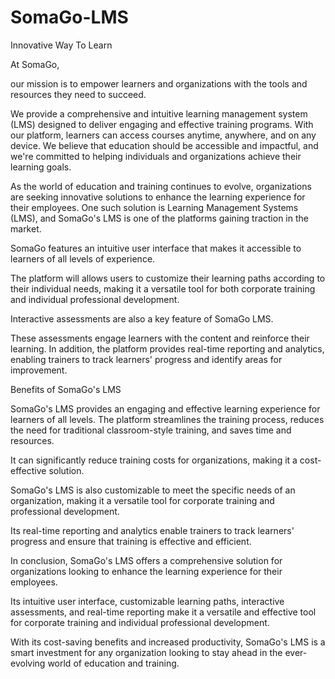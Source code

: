 # SomaGo-LMS

Innovative Way To Learn

At SomaGo, 

our mission is to empower learners and organizations with the tools and resources they need to succeed. 

We provide a comprehensive and intuitive learning management system (LMS) designed to deliver engaging and effective training programs. 
With our platform, learners can access courses anytime, anywhere, and on any device. 
We believe that education should be accessible and impactful, and we're committed to helping individuals and organizations achieve their learning goals.


As the world of education and training continues to evolve, organizations are seeking innovative solutions to enhance the learning experience for their employees. 
One such solution is Learning Management Systems (LMS), and SomaGo's LMS is one of the platforms gaining traction in the market.

SomaGo features an intuitive user interface that makes it accessible to learners of all levels of experience. 

The platform will allows users to customize their learning paths according to their individual needs, making it a versatile tool for both corporate training and individual professional development.

Interactive assessments are also a key feature of SomaGo LMS. 

These assessments engage learners with the content and reinforce their learning. 
In addition, the platform provides real-time reporting and analytics, enabling trainers to track learners' progress and identify areas for improvement.

Benefits of SomaGo's LMS

SomaGo's LMS provides an engaging and effective learning experience for learners of all levels. The platform streamlines the training process, reduces the need for traditional classroom-style training, and saves time and resources. 

It can significantly reduce training costs for organizations, making it a cost-effective solution. 

SomaGo's LMS is also customizable to meet the specific needs of an organization, making it a versatile tool for corporate training and professional development. 

Its real-time reporting and analytics enable trainers to track learners' progress and ensure that training is effective and efficient.

In conclusion, SomaGo's LMS offers a comprehensive solution for organizations looking to enhance the learning experience for their employees. 

Its intuitive user interface, customizable learning paths, interactive assessments, and real-time reporting make it a versatile and effective tool for corporate training and individual professional development. 

With its cost-saving benefits and increased productivity, SomaGo's LMS is a smart investment for any organization looking to stay ahead in the ever-evolving world of education and training.
